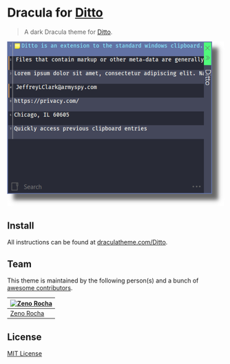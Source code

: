# Dracula for [Ditto](https://ditto-cp.sourceforge.io/)

> A dark Dracula theme for [Ditto](https://ditto-cp.sourceforge.io/).

![Screenshot](./Ditto.png)

## Install

All instructions can be found at [draculatheme.com/Ditto](https://draculatheme.com/Ditto).

## Team

This theme is maintained by the following person(s) and a bunch of [awesome contributors](https://github.com/dracula/template/graphs/contributors).

[![Zeno Rocha](https://github.com/zenorocha.png?size=100)](https://github.com/zenorocha) |
--- |
[Zeno Rocha](https://github.com/zenorocha) |

## License

[MIT License](./LICENSE)
